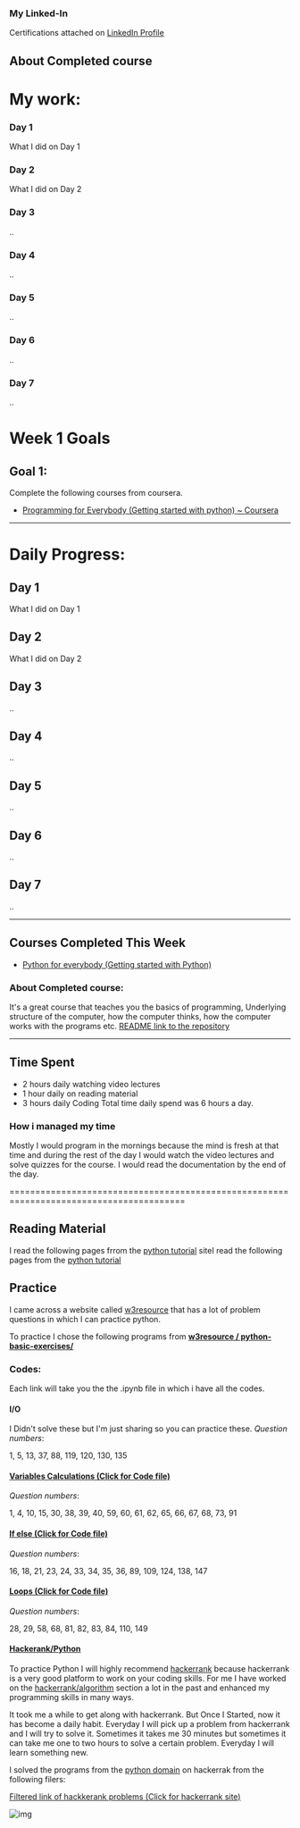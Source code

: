 

### My Linked-In
Certifications attached on [LinkedIn Profile](https://www.linkedin.com/in/habib-ur-rehman/)

## About Completed course



# My work:
### Day 1
What I did on Day 1
### Day 2
What I did on Day 2
### Day 3
..
### Day 4
..
### Day 5
..
### Day 6
..
### Day 7
.. 









# **Week 1 Goals**
## Goal 1:
Complete the following courses from coursera.
* [Programming for Everybody (Getting started with python) ~ Coursera](https://www.coursera.org/learn/python?specialization=python)

---


# Daily Progress:
## Day 1
What I did on Day 1
## Day 2
What I did on Day 2
## Day 3
..
## Day 4
..
## Day 5
..
## Day 6
..
## Day 7
.. 

---


## Courses Completed This Week

* [Python for everybody (Getting started with Python)](https://www.coursera.org/learn/python?specialization=python)
### About Completed course: 
It's a great course that teaches you the basics of programming, Underlying structure of the computer, how the computer thinks, how the computer works with the programs etc.
[README link to the repository](https://github.com/habibanalytics/Python-For-Everybody-Specialization/blob/master/Getting%20Started%20with%20Python/README.md)

---

## Time Spent
* 2 hours daily watching video lectures
* 1 hour  daily on reading material
* 3 hours daily Coding
Total time daily spend was 6 hours a day. 
### How i managed my time
Mostly I would program in the mornings because the mind is fresh at that time and during the rest of the day I would watch the video lectures and solve quizzes for the course. I would read the documentation by the end of the day.













========================================================================================





## Reading Material
I read the following pages frrom the [python tutorial](https://docs.python.org/3/tutorial/) siteI read the following pages from the [python tutorial](https://docs.python.org/3/tutorial/) 





## Practice
I came across a website called [w3resource](https://www.w3resource.com/python-exercises/) that has a lot of problem questions in which I can practice python.

To practice I chose the following programs from **[w3resource / python-basic-exercises/](https://www.w3resource.com/python-exercises/python-basic-exercises.php)**

### Codes:
Each link will take you the the .ipynb file in which i have all the codes.
#### **I/O**
I Didn't solve these but I'm just sharing so you can practice these.
*Question numbers*:

1, 5, 13, 37, 88, 119, 120, 130, 135

#### [**Variables Calculations (Click for Code file)**](https://github.com/habibanalytics/Python_Exercises/blob/master/Variables_and_I_O.ipynb)
*Question numbers*:

1, 4, 10, 15, 30, 38, 39, 40, 59, 60, 61, 62, 65, 66, 67, 68, 73, 91

#### [**If else (Click for Code file)**](https://github.com/habibanalytics/Python_Exercises/blob/master/If%20Else.ipynb)
*Question numbers*:

16, 18, 21, 23, 24, 33, 34, 35, 36, 89, 109, 124, 138, 147

#### [**Loops (Click for Code file)**](https://github.com/habibanalytics/Python_Exercises/blob/master/Loops.ipynb)
*Question numbers*:

28, 29, 58, 68, 81, 82, 83, 84, 110, 149

#### [Hackerank/Python](https://www.hackerrank.com/domains/python)
To practice Python I will highly recommend [hackerrank](hackerrank.com) because hackerrank is a very good platform to work on your coding skills. For me I have worked on the [hackerrank/algorithm](https://www.hackerrank.com/domains/algorithms) section a lot in the past and enhanced my programming skills in many ways. 

It took me a while to get along with hackerrank.  But Once I Started, now it has become a daily habit. Everyday I will pick up  a problem from hackerrank and I will try to solve it. Sometimes it takes me 30 minutes but sometimes it can take me one to two hours to solve a certain problem.
Everyday I will learn something new.  

I solved the programs from the [python domain](https://www.hackerrank.com/domains/python) on hackerrak from the following filers:

[Filtered link of hackkerank problems (Click for hackerrank site)](https://www.hackerrank.com/domains/python?filters%5Bsubdomains%5D%5B%5D=py-introduction)

![img](https://github.com/habibanalytics/6-Months-Towards-Data-Science/blob/master/images/hackerrank.png)
